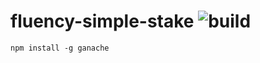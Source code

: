 # fluency-simple-stake ![build](https://github.com/manosbatsis/fluency-simple-stake/actions/workflows/main.yml/badge.svg)

    npm install -g ganache